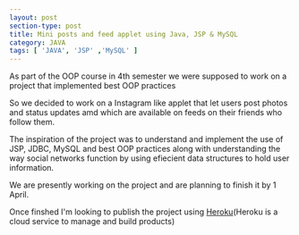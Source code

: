 ```yaml
---
layout: post
section-type: post
title: Mini posts and feed applet using Java, JSP & MySQL
category: JAVA
tags: [ 'JAVA', 'JSP' ,'MySQL' ]
---
```




As part of the OOP course in 4th semester we were supposed to work on a project that implemented best OOP practices

So we decided to work on a Instagram like applet that let users post photos and status updates amd which are available on feeds on their friends who follow them.

The inspiration of the project was to understand and implement the use of JSP, JDBC, MySQL and best OOP practices along with understanding the way social networks function by using efiecient data structures to hold user information.

We are presently working on the project and are planning to finish it by 1 April.

Once finshed I'm looking to publish the project using [Heroku](https://www.heroku.com)(Heroku is a cloud service to manage and build products)

